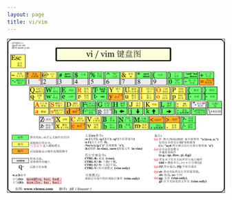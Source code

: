 ```yaml
---
layout: page
title: vi/vim
---
```


<center><img src="images/vi-vim-cheat-sheet.png" style="border: 1px solid #333;" /></center>
